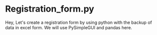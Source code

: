 # Registration_form.py
Hey, Let's create a registration form by using python with the backup of data in excel form.
We will use PySimpleGUI and pandas here.
